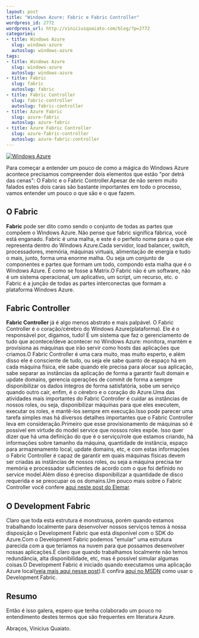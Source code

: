 ```yaml
--- 
layout: post
title: "Windows Azure: Fabric e Fabric Controller"
wordpress_id: 2772
wordpress_url: http://viniciusquaiato.com/blog/?p=2772
categories: 
- title: Windows Azure
  slug: windows-azure
  autoslug: windows-azure
tags: 
- title: Windows Azure
  slug: windows-azure
  autoslug: windows-azure
- title: Fabric
  slug: fabric
  autoslug: fabric
- title: Fabric Controller
  slug: fabric-controller
  autoslug: fabric-controller
- title: Azure Fabric
  slug: azure-fabric
  autoslug: azure-fabric
- title: Azure Fabric Controller
  slug: azure-fabric-controller
  autoslug: azure-fabric-controller
---
```



[![Windows Azure](http://viniciusquaiato.com/images_posts/microsoft-windows-azure-mspmentor-150x150.jpg "Windows Azure")](http://viniciusquaiato.com/images_posts/microsoft-windows-azure-mspmentor.jpg)

Para começar a entender um pouco de como a mágica do Windows Azure acontece precisamos compreender  dois elementos que estão "por detrá das cenas": O Fabric e o Fabric Controller.Apesar de não serem muito falados estes dois caras são bastante importantes em todo o processo, vamos entender um pouco o que são e o que fazem.

## O Fabric
**Fabric** pode ser dito como sendo o conjunto de todas as partes que compõem o Windows Azure. Não pense que fabric significa fábrica, você está enganado. Fabric é uma malha, e este é o perfeito nome para o que ele representa dentro do Windows Azure.Cada servidor, load balancer, switch, processadores, memória, máquinas virtuais, alimentação de energia e tudo o mais, junto, forma uma enorme malha. Ou seja um conjunto de componentes e partes que formam um todo, compondo esta malha que é o Windows Azure. É como se fosse a Matrix.O Fabric não é um software, não é um sistema operacional, um aplicativo, um script, um recurso, etc. o Fabric é a junção de todas as partes interconectas que formam a plataforma Windows Azure.

## Fabric Controller
**Fabric Controller** já é algo menos abstrato e mais palpável. O Fabric Controller é o coração/cérebro do Windows Azure(plataforma). Ele é o responsável por, digamos, tudo! É um sistema que faz o gerenciamento de tudo que acontece/deve acontecer no Windows Azure: monitora, mantém e provisiona as máquinas que irão servir como hosts das aplicações que criamos.O Fabric Controller é uma cara muito, mas muito esperto, e além disso ele é consciente de tudo, ou seja ele sabe quanto de espaço há em cada máquina física, ele sabe quando ele precisa para alocar sua aplicação, sabe separar as instâncias da aplicação de forma a garantir fault domain e update domains, gerencia operações de commit de forma a sempre disponibilizar os dados íntegros de forma satisfatória, sobe um serviço quando outro cair, enfim, é o cérebro e o coração do Azure.Uma das atividades mais importantes do Fabric Controller é cuidar as instâncias de nossos roles, ou seja, disponibilizar máquinas para que eles executem, executar os roles, e mantê-los sempre em execução.Isso pode parecer uma tarefa simples mas há diversos detalhes importantes que o Fabric Controller leva em consideração.Primeiro que esse provisionamento de máquinas só é possível em virtude do model service que nossos roles expõe. Isso quer dizer que há uma definição do que é o serviço/role que estamos criando, há informações sobre tamanho da máquina, quantidade de instância, espaço para armazenamento local, update domains, etc, e com estas informações o Fabric Controller é capaz de garantir em quais máquinas físicas devem ser criadas as instâncias de nossos roles, ou seja a máquina precisa ter memória e processador suficientes de acordo com o que foi definido no service model.Além disso é preciso disponibilizar a quantidade de disco requerida e se preocupar os os domains.Um pouco mais sobre o Fabric Controller você confere [aqui neste post do Elemar](http://azureservicesbr.ning.com/profiles/blogs/como-funciona-o-azure-o-1).

## O Development Fabric
Claro que toda esta estrutura é monstruosa, porém quando estamos trabalhando localmente para desenvolver nossos serviços temos à nossa disposição o Development Fabric que está disponível com o SDK do Azure.Com o Development Fabric podemos "emular" uma estrutura parecida com a que teríamos na nuvem para que possamos desenvolver nossas aplicações.É claro que quando trabalhamos localmente não temos redundância, alta disponibilidade, etc, mas é possível simular algumas coisas.O Development Fabric é iniciado quando executamos uma aplicação Azure local([veja mais aqui nesse post](http://azure.snagy.name/blog/?p=84)).E confira [aqui no MSDN](http://msdn.microsoft.com/en-us/library/dd179455.aspx) como usar o Development Fabric.

## Resumo
Então é isso galera, espero que tenha colaborado um pouco no entendimento destes termos que são frequentes em literatura Azure.

Abraços,
Vinicius Quaiato.

